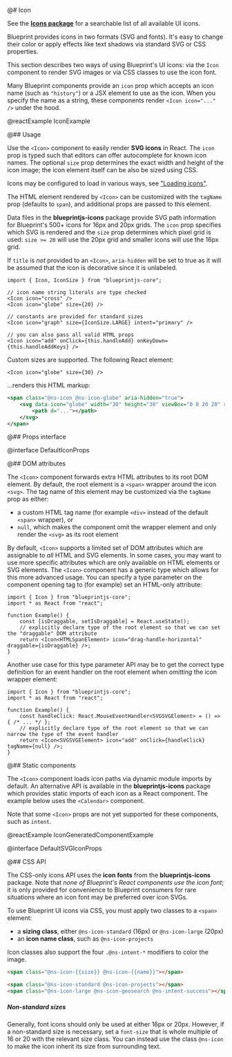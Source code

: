 @# Icon

<div class="@ns-callout @ns-intent-primary @ns-icon-info-sign">

See the [**Icons package**](#icons) for a searchable list of all available UI icons.

</div>

Blueprint provides icons in two formats (SVG and fonts). It's easy to change their color
or apply effects like text shadows via standard SVG or CSS properties.

This section describes two ways of using Blueprint's UI icons:
via the `Icon` component to render SVG images or via CSS classes to use the icon font.

Many Blueprint components provide an `icon` prop which accepts an icon name
(such as `"history"`) or a JSX element to use as the icon. When you specify
the name as a string, these components render `<Icon icon="..." />` under the hood.

@reactExample IconExample

@## Usage

Use the `<Icon>` component to easily render __SVG icons__ in React. The `icon`
prop is typed such that editors can offer autocomplete for known icon names. The
optional `size` prop determines the exact width and height of the icon
image; the icon element itself can be also be sized using CSS.

<div class="@ns-callout @ns-intent-primary @ns-icon-info-sign">

Icons may be configured to load in various ways, see ["Loading icons"](#icons/loading-icons).

</div>

The HTML element rendered by `<Icon>` can be customized with the `tagName` prop
(defaults to `span`), and additional props are passed to this element.

Data files in the __blueprintjs-icons__ package provide SVG path information
for Blueprint's 500+ icons for 16px and 20px grids. The `icon` prop specifies
which SVG is rendered and the `size` prop determines which pixel grid is used:
`size >= 20` will use the 20px grid and smaller icons will use the 16px grid.

If `title` is _not_ provided to an `<Icon>`, `aria-hidden` will be set to true as
it will be assumed that the icon is decorative since it is unlabeled.

```tsx
import { Icon, IconSize } from "blueprintjs-core";

// icon name string literals are type checked
<Icon icon="cross" />
<Icon icon="globe" size={20} />

// constants are provided for standard sizes
<Icon icon="graph" size={IconSize.LARGE} intent="primary" />

// you can also pass all valid HTML props
<Icon icon="add" onClick={this.handleAdd} onKeyDown={this.handleAddKeys} />
```

Custom sizes are supported. The following React element:

```tsx
<Icon icon="globe" size={30} />
```

...renders this HTML markup:

```xml
<span class="@ns-icon @ns-icon-globe" aria-hidden="true">
    <svg data-icon="globe" width="30" height="30" viewBox="0 0 20 20" role="img">
        <path d="..."></path>
    </svg>
</span>
```

@## Props interface

@interface DefaultIconProps

@## DOM attributes

The `<Icon>` component forwards extra HTML attributes to its root DOM element. By default,
the root element is a `<span>` wrapper around the icon `<svg>`. The tag name of this element
may be customized via the `tagName` prop as either:

- a custom HTML tag name (for example `<div>` instead of the default `<span>` wrapper), or
- `null`, which makes the component omit the wrapper element and only render the `<svg>` as its root element

By default, `<Icon>` supports a limited set of DOM attributes which are assignable to _all_ HTML and SVG
elements. In some cases, you may want to use more specific attributes which are only available on HTML elements
or SVG elements. The `<Icon>` component has a generic type which allows for this more advanced usage. You can
specify a type parameter on the component opening tag to (for example) set an HTML-only attribute:

```tsx
import { Icon } from "blueprintjs-core";
import * as React from "react";

function Example() {
    const [isDraggable, setIsDraggable] = React.useState();
    // explicitly declare type of the root element so that we can set the "draggable" DOM attribute
    return <Icon<HTMLSpanElement> icon="drag-handle-horizontal" draggable={isDraggable} />;
}
```

Another use case for this type parameter API may be to get the correct type definition for an event handler
on the root element when _omitting_ the icon wrapper element:

```tsx
import { Icon } from "blueprintjs-core";
import * as React from "react";

function Example() {
    const handleClick: React.MouseEventHandler<SVGSVGElement> = () => { /* ... */ };
    // explicitly declare type of the root element so that we can narrow the type of the event handler
    return <Icon<SVGSVGElement> icon="add" onClick={handleClick} tagName={null} />;
}
```

@## Static components

The `<Icon>` component loads icon paths via dynamic module imports by default. An alternative API
is available in the __blueprintjs-icons__ package which provides static imports of each icon as
a React component. The example below uses the `<Calendar>` component.

Note that some `<Icon>` props are not yet supported for these components, such as `intent`.

@reactExample IconGeneratedComponentExample

@interface DefaultSVGIconProps

@## CSS API

The CSS-only icons API uses the __icon fonts__ from the __blueprintjs-icons__ package.
Note that _none of Blueprint's React components use the icon font_; it is only provided
for convenience to Blueprint consumers for rare situations where an icon font may be
preferred over icon SVGs.

To use Blueprint UI icons via CSS, you must apply two classes to a `<span>` element:
- a __sizing class__, either `@ns-icon-standard` (16px) or `@ns-icon-large` (20px)
- an __icon name class__, such as `@ns-icon-projects`

Icon classes also support the four `.@ns-intent-*` modifiers to color the image.

```html
<span class="@ns-icon-{{size}} @ns-icon-{{name}}"></span>

<span class="@ns-icon-standard @ns-icon-projects"></span>
<span class="@ns-icon-large @ns-icon-geosearch @ns-intent-success"></span>
```

<div class="@ns-callout @ns-intent-primary @ns-icon-info-sign @ns-callout-has-body-content">
    <h5 class="@ns-heading">Non-standard sizes</h5>

Generally, font icons should only be used at either 16px or 20px. However, if a non-standard size is
necessary, set a `font-size` that is whole multiple of 16 or 20 with the relevant size class.
You can instead use the class `@ns-icon` to make the icon inherit its size from surrounding text.

</div>
